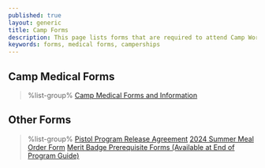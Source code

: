 ```yaml
---
published: true
layout: generic
title: Camp Forms
description: This page lists forms that are required to attend Camp Workcoeman, including the required medical forms.
keywords: forms, medical forms, camperships
---
```


## Camp Medical Forms

> %list-group%
> <a href="{{ site.url }}/summer-camp/forms/medical-form-info/" class="list-group-item">Camp Medical Forms and Information</a>

## Other Forms

> %list-group%
> <a href="{{ site.url }}/pdf/2017/2017-pistol-pilot-program-release-agreement.pdf" class="list-group-item">Pistol Program Release Agreement</a>
> <a href="{{ site.url }}/pdf/2024/2024-cw-meal-order-form.pdf" class="list-group-item">2024 Summer Meal Order Form</a>
> <a href="{{ site.url }}/scouts-bsa/guides/" class="list-group-item">Merit Badge Prerequisite Forms (Available at End of Program Guide)</a>
